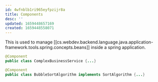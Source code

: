 ```yaml
---
id: 4wfnblb1ri965eyfpzijr8a
title: Components
desc: ''
updated: 1659448657169
created: 1659448558071
---
```


This is used to manage [[cs.webdev.backend.language.java.application-framework.tools.spring.concepts.beans]] inside a spring application.

```java
@Component
public class ComplexBusinessService {...}

@Component
public class BubbleSortAlgorithm implements SortAlgorithm {...}
```
